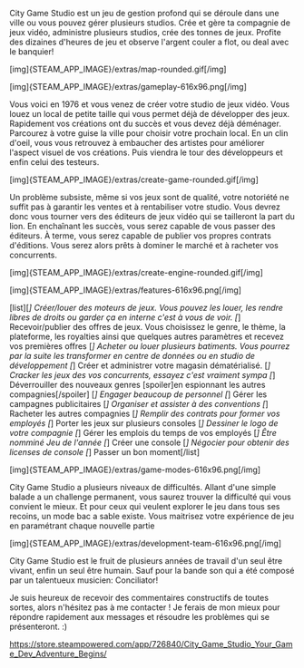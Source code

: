 City Game Studio est un jeu de gestion profond qui se déroule dans une ville ou vous pouvez gérer plusieurs studios. Crée et gère ta compagnie de jeux vidéo, administre plusieurs studios, crée des tonnes de jeux. Profite des dizaines d'heures de jeu et observe l'argent couler a flot, ou deal avec le banquier!

[img]{STEAM_APP_IMAGE}/extras/map-rounded.gif[/img]

[img]{STEAM_APP_IMAGE}/extras/gameplay-616x96.png[/img]

Vous voici en 1976 et vous venez de créer votre studio de jeux vidéo. Vous louez un local de petite taille qui vous permet déjà de développer des jeux. Rapidement vos créations ont du succès et vous devez déjà déménager. Parcourez à votre guise la ville pour choisir votre prochain local. En un clin d'oeil, vous vous retrouvez à embaucher des artistes pour améliorer l'aspect visuel de vos créations. Puis viendra le tour des développeurs et enfin celui des testeurs.

[img]{STEAM_APP_IMAGE}/extras/create-game-rounded.gif[/img]

Un problème subsiste, même si vos jeux sont de qualité, votre notoriété ne suffit pas à garantir les ventes et à rentabiliser votre studio. Vous devrez donc vous tourner vers des éditeurs de jeux vidéo qui se tailleront la part du lion. En enchaînant les succès, vous serez capable de vous passer des éditeurs. À terme, vous serez capable de publier vos propres contrats d'éditions. Vous serez alors prêts à dominer le marché et à racheter vos concurrents.

[img]{STEAM_APP_IMAGE}/extras/create-engine-rounded.gif[/img]

[img]{STEAM_APP_IMAGE}/extras/features-616x96.png[/img]

[list][*] Créer/louer des moteurs de jeux. Vous pouvez les louer, les rendre libres de droits ou garder ça en interne c'est à vous de voir.
[*] Recevoir/publier des offres de jeux. Vous choisissez le genre, le thème, la plateforme, les royalties ainsi que quelques autres paramètres et recevez vos premières offres
[*] Acheter ou louer plusieurs batiments. Vous pourrez par la suite les transformer en centre de données ou en studio de développement
[*] Créer et administrer votre magasin dématérialisé.
[*] Cracker les jeux des vos concurrents, essayez c'est vraiment sympa
[*] Déverrouiller des nouveaux genres [spoiler]en espionnant les autres compagnies[/spoiler]
[*] Engager beaucoup de personnel
[*] Gérer les campagnes publicitaires
[*] Organiser et assister à des conventions
[*] Racheter les autres compagnies
[*] Remplir des contrats pour former vos employés
[*] Porter les jeux sur plusieurs consoles
[*] Dessiner le logo de votre compagnie
[*] Gérer les emplois du temps de vos employés
[*] Être nomminé Jeu de l'année
[*] Créer une console
[*] Négocier pour obtenir des licenses de console
[*] Passer un bon moment[/list]

[img]{STEAM_APP_IMAGE}/extras/game-modes-616x96.png[/img]

City Game Studio a plusieurs niveaux de difficultés. Allant d'une simple balade a un challenge permanent, vous saurez trouver la difficulté qui vous convient le mieux.
Et pour ceux qui veulent explorer le jeu dans tous ses recoins, un mode bac a sable existe. Vous maitrisez votre expérience de jeu en paramétrant chaque nouvelle partie

[img]{STEAM_APP_IMAGE}/extras/development-team-616x96.png[/img]

City Game Studio est le fruit de plusieurs années de travail d'un seul être vivant, enfin un seul être humain. Sauf pour la bande son qui a été composé par un talentueux musicien: Conciliator!

Je suis heureux de recevoir des commentaires constructifs de toutes sortes, alors n'hésitez pas à me contacter ! Je ferais de mon mieux pour répondre rapidement aux messages et résoudre les problèmes qui se présenteront. :) 

https://store.steampowered.com/app/726840/City_Game_Studio_Your_Game_Dev_Adventure_Begins/